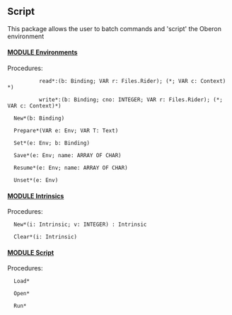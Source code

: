 ## Script
This package allows the user to batch commands and 'script' the Oberon environment



#### [MODULE Environments](https://github.com/io-core/Script/blob/main/Environments.Mod)

Procedures:
```
          read*:(b: Binding; VAR r: Files.Rider); (*; VAR c: Context) *)

          write*:(b: Binding; cno: INTEGER; VAR r: Files.Rider); (*; VAR c: Context)*)

  New*(b: Binding)

  Prepare*(VAR e: Env; VAR T: Text)

  Set*(e: Env; b: Binding)

  Save*(e: Env; name: ARRAY OF CHAR)

  Resume*(e: Env; name: ARRAY OF CHAR)

  Unset*(e: Env)

```


#### [MODULE Intrinsics](https://github.com/io-core/Script/blob/main/Intrinsics.Mod)

Procedures:
```
  New*(i: Intrinsic; v: INTEGER) : Intrinsic

  Clear*(i: Intrinsic)

```


#### [MODULE Script](https://github.com/io-core/Script/blob/main/Script.Mod)

Procedures:
```
  Load*

  Open*

  Run*

```
